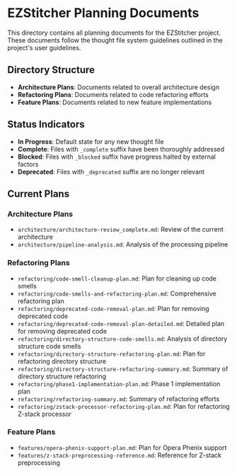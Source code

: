 # EZStitcher Planning Documents

This directory contains all planning documents for the EZStitcher project. These documents follow the thought file system guidelines outlined in the project's user guidelines.

## Directory Structure

- **Architecture Plans**: Documents related to overall architecture design
- **Refactoring Plans**: Documents related to code refactoring efforts
- **Feature Plans**: Documents related to new feature implementations

## Status Indicators

- **In Progress**: Default state for any new thought file
- **Complete**: Files with `_complete` suffix have been thoroughly addressed
- **Blocked**: Files with `_blocked` suffix have progress halted by external factors
- **Deprecated**: Files with `_deprecated` suffix are no longer relevant

## Current Plans

### Architecture Plans

- `architecture/architecture-review_complete.md`: Review of the current architecture
- `architecture/pipeline-analysis.md`: Analysis of the processing pipeline

### Refactoring Plans

- `refactoring/code-smell-cleanup-plan.md`: Plan for cleaning up code smells
- `refactoring/code-smells-and-refactoring-plan.md`: Comprehensive refactoring plan
- `refactoring/deprecated-code-removal-plan.md`: Plan for removing deprecated code
- `refactoring/deprecated-code-removal-plan-detailed.md`: Detailed plan for removing deprecated code
- `refactoring/directory-structure-code-smells.md`: Analysis of directory structure code smells
- `refactoring/directory-structure-refactoring-plan.md`: Plan for refactoring directory structure
- `refactoring/directory-structure-refactoring-summary.md`: Summary of directory structure refactoring
- `refactoring/phase1-implementation-plan.md`: Phase 1 implementation plan
- `refactoring/refactoring-summary.md`: Summary of refactoring efforts
- `refactoring/zstack-processor-refactoring-plan.md`: Plan for refactoring Z-stack processor

### Feature Plans

- `features/opera-phenix-support-plan.md`: Plan for Opera Phenix support
- `features/z-stack-preprocessing-reference.md`: Reference for Z-stack preprocessing
